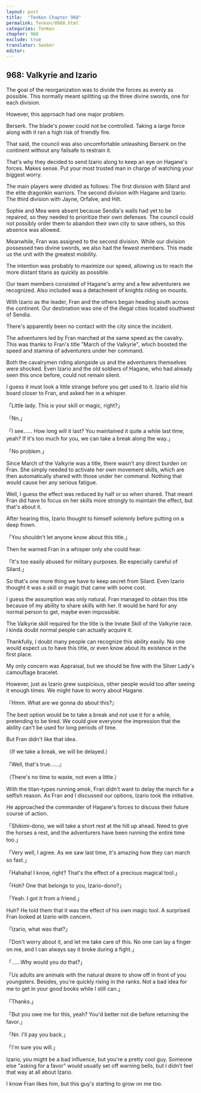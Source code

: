 ```yaml
---
layout: post
title:  "TenKen Chapter 968"
permalink: Tenken/0968.html
categories: TenKen
chapter: 968
exclude: true
translator: Seeker
editor: 
---
```

<h2>968: Valkyrie and Izario</h2>

The goal of the reorganization was to divide the forces as evenly as possible. This normally meant splitting up the three divine swords, one for each division.

However, this approach had one major problem.

Berserk. The blade's power could not be controlled. Taking a large force along with it ran a high risk of friendly fire.

That said, the council was also uncomfortable unleashing Berserk on the continent without any failsafe to restrain it.

That's why they decided to send Izario along to keep an eye on Hagane's forces. Makes sense. Put your most trusted man in charge of watching your biggest worry.

The main players were divided as follows: The first division with Silard and the elite dragonkin warriors. The second division with Hagane and Izario. The third division with Jayne, Orfalve, and Hilt.

Sophie and Mea were absent because Sendia's walls had yet to be repaired, so they needed to prioritize their own defenses. The council could not possibly order them to abandon their own city to save others, so this absence was allowed.

Meanwhile, Fran was assigned to the second division. While our division possessed two divine swords, we also had the fewest members. This made us the unit with the greatest mobility.

The intention was probably to maximize our speed, allowing us to reach the more distant titans as quickly as possible.

Our team members consisted of Hagane's army and a few adventurers we recognized. Also included was a detachment of knights riding on mounts.

With Izario as the leader, Fran and the others began heading south across the continent. Our destination was one of the illegal cities located southwest of Sendia.

There's apparently been no contact with the city since the incident.

The adventurers led by Fran marched at the same speed as the cavalry. This was thanks to Fran's title "March of the Valkyrie", which boosted the speed and stamina of adventurers under her command.

Both the cavalrymen riding alongside us and the adventurers themselves were shocked. Even Izario and the old soldiers of Hagane, who had already seen this once before, could not remain silent.

I guess it must look a little strange before you get used to it. Izario slid his board closer to Fran, and asked her in a whisper.

「Little lady. This is your skill or magic, right?」

「Nn.」

「I see…… How long will it last? You maintained it quite a while last time, yeah? If it's too much for you, we can take a break along the way.」

「No problem.」

Since March of the Valkyrie was a title, there wasn't any direct burden on Fran. She simply needed to activate her own movement skills, which are then automatically shared with those under her command. Nothing that would cause her any serious fatigue.

Well, I guess the effect was reduced by half or so when shared. That meant Fran did have to focus on her skills more strongly to maintain the effect, but that's about it.

After hearing this, Izario thought to himself solemnly before putting on a deep frown.

「You shouldn't let anyone know about this title.」

Then he warned Fran in a whisper only she could hear.

「It's too easily abused for military purposes. Be especially careful of Silard.」

So that's one more thing we have to keep secret from Silard. Even Izario thought it was a skill or magic that came with some cost.

I guess the assumption was only natural. Fran managed to obtain this title because of my ability to share skills with her. It would be hard for any normal person to get, maybe even impossible.

The Valkyrie skill required for the title is the Innate Skill of the Valkyrie race. I kinda doubt normal people can actually acquire it.

Thankfully, I doubt many people can recognize this ability easily. No one would expect us to have this title, or even know about its existence in the first place.

My only concern was Appraisal, but we should be fine with the Silver Lady's camouflage bracelet.

However, just as Izario grew suspicious, other people would too after seeing it enough times. We might have to worry about Hagane.

『Hmm. What are we gonna do about this?』

The best option would be to take a break and not use it for a while, pretending to be tired. We could give everyone the impression that the ability can't be used for long periods of time.

But Fran didn't like that idea.

（If we take a break, we will be delayed.）

『Well, that's true……』

（There's no time to waste, not even a little.）

With the titan-types running amok, Fran didn't want to delay the march for a selfish reason. As Fran and I discussed our options, Izario took the initiative.

He approached the commander of Hagane's forces to discuss their future course of action.

「Shikimi-dono, we will take a short rest at the hill up ahead. Need to give the horses a rest, and the adventurers have been running the entire time too.」

「Very well, I agree. As we saw last time, it's amazing how they can march so fast.」

「Hahaha! I know, right? That's the effect of a precious magical tool.」

「Hoh? One that belongs to you, Izario-dono?」

「Yeah. I got it from a friend.」

Huh? He told them that it was the effect of his own magic tool. A surprised Fran looked at Izario with concern.

「Izario, what was that?」

「Don't worry about it, and let me take care of this. No one can lay a finger on me, and I can always say it broke during a fight.」

「……Why would you do that?」

「Us adults are animals with the natural desire to show off in front of you youngsters. Besides, you're quickly rising in the ranks. Not a bad idea for me to get in your good books while I still can.」

「Thanks.」

「But you owe me for this, yeah? You'd better not die before returning the favor.」

「Nn. I'll pay you back.」

「I'm sure you will.」

Izario, you might be a bad influence, but you're a pretty cool guy. Someone else "asking for a favor" would usually set off warning bells, but I didn't feel that way at all about Izario.

I know Fran likes him, but this guy's starting to grow on me too.


